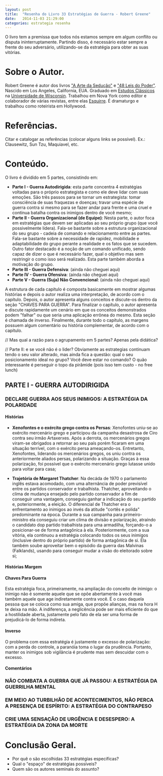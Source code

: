 ```yaml
---
layout: post
title:  "Resenha do Livro 33 Estratégias de Guerra - Robert Greene"
date:   2014-11-03 21:29:00
categories: estrategia resenha
---
```


O livro tem a premissa que todos nós estamos sempre em algum conflito ou disputa ininterruptamente. Partindo disso, é necessário estar sempre a frente do seu adversário, utilizando-se da estratégia para obter as suas vitórias.

# Sobre o Autor.

Robert Greene é autor dos livros ["A Arte da Sedução"](http://www.rocco.com.br/index.php/livro?cod=436 "Página do livro no site da editora") e ["48 Leis do Poder"](http://www.rocco.com.br/index.php/livro?cod=173 "Página do livro no site da editora"). Nascido em Los Angeles, California, EUA. Graduado em [Estudos Clássicos](http://classics.lss.wisc.edu/ "Departamento de Estudos Clássicos") na [Universidade de Wisconsin](http://www.wisc.edu/ "Website Universidade de Wisconsin"). Trabalhou em Nova York como editor e colaborador de várias revistas, entre elas [Esquirre](http://www.esquire.com/ "Website Revista Esquire"). É dramaturgo e trabalhou como roteirista em Hollywood.

# Referências.

Citar e catalogar as referências (colocar alguns links se possível). Ex.: Clausewitz, Sun Tzu, Maquiavel, etc.

# Conteúdo.

O livro é dividido em 5 partes, consistindo em:

* **Parte I - Guerra Autodirigida**: esta parte concentra 4 estratégias voltadas para o próprio estrategista e como ele deve lidar com suas emoções. São três passos para se tornar um estrategista: tomar consciência de suas fraquezas e doenças; travar uma espécie de guerra contra si mesmo para se fazer andar para frente e uma cruel e contínua batalha contra os inimigos dentro de você mesmo;
* **Parte II - Guerra Organizacional (de Equipe)**: Nesta parte, o autor foca em estratégias que devem ser aplicadas ao seu próprio grupo (que você possivelmente lidera). Fala-se bastante sobre a estrutura organizacional do seu grupo - cadeia de comando e relacionamento entre as partes. Fala-se bastante sobre a necessidade de rapidez, mobilidade e adaptabilidade do grupo perante a realidade e os fatos que se sucedem. Outro fator destacado é a noção de um comando unificado, sendo capaz de dizer o que é necessário fazer, qual o objetivo mas sem restringir o como isso será realizado. Esta parte também aborda a motivação do grupo.
* **Parte III - Guerra Defensiva**: (ainda não cheguei aqui)
* **Parte IV - Guerra Ofensiva**: (ainda não cheguei aqui)
* **Parte V - Guerra (Suja) Não Convencional**: (ainda não cheguei aqui)

A estrutura de cada capítulo é composta basicamente em mostrar algumas histórias e depois o autor realiza uma interpretação, de acordo com o capítulo. Depois, o autor apresenta alguns conceitos e discute-os dentro da seção "CHAVES PARA GUERRA". Para finalizar o capítulo, o autor apresenta e discute rapidamente um cenário em que os conceitos demonstrados podem "falhar" ou que seria uma aplicação errônea do mesmo. Esta seção é chamada de inverso. Finalmente, durante todo o capítulo, as margens possuem algum comentário ou história complementar, de acordo com o capítulo.

// Mas qual a razão para o agrupamento em 5 partes? Apenas pela didática?

// Parte II: e se você não é o lider? Obviamente as estrategias continuam tendo o seu valor alterado, mas ainda fica a questão: qual o seu posicionamento ideal no grupo? Você deve estar no comando? O quão interessante é perseguir o topo da pirâmide (pois isso tem custo - no free lunch)

## PARTE I - GUERRA AUTODIRIGIDA

### DECLARE GUERRA AOS SEUS INIMIGOS: A ESTRATÉGIA DA POLARIDADE

#### Histórias

* **Xenofontes e o exército grego contra os Persas**: Xenofontes uniu-se ao exército mercenário grego e participou da campanha desastrosa de Ciro contra seu irmão Artaxerxes. Após a derrota, os mercenários gregos viram-se obrigados a retornar ao seu país porém ficaram em uma situação terrível, com o exército persa ameaçando-os. Entretanto, Xenofontes, liderando os mercenários gregos, os uniu contra os anteriormente aliados persas, polarizando a situação. Graças à essa polarização, foi possível que o exército mercenário grego lutasse unido para voltar para casa;

* **Trajetória de Margaret Thatcher**: Na decáda de 1970 o parlamento inglês estava acomodado, com uma alternância de poder previsível entre os partidos conservador e trabalhista. Thatcher, aproveitando o clima de mudança ensejado pelo partido conservador a fim de conseguir uma vantagem, conseguiu ganhar a indicação do seu partido e, poteriormente, a eleição. O diferencial de Thatcher era o enfrentamento ao inimigos ao invés da atitude "cortês e polida" predominante na época. Durante a sua campanha para primeiro-ministro ela conseguiu criar um clima de divisão e polarização, atraíndo o candidato dop partido trabalhista para uma armadilha, forçando-o a posicionar-se de forma antagônica à ela. Posteriormente, com a sua vitória, ela continuou a estratégia colocando todos os seus inimigos (inclusive dentro do próprio partido) de forma antagônica de si. Ela também soube aproveitar bem o episódio da guerra das Malvinas (Falklands), usando para conseguir mudar a visão do eleitorado sobre si;

#### Histórias Margem

#### Chaves Para Guerra

Esta estratégia foca, primeiramente, na ampliação do conceito de inimigo: o inimigo não é somente aquele que se opõe abertamente à você mas também aquele que age indiretamente contra você. É o caso daquela pessoa que se coloca como sua amiga, que propõe alianças, mas na hora H te deixa na mão. A indiferença, a neglicência pode ser mais eficiente do que a hostilidade aberta, justamente pelo fato de ela ser uma forma de prejudicá-lo de forma indireta.

#### Inverso

O problema com essa estratégia é justamente o excesso de polarização: com a perda do controle, a paranóia toma o lugar da prudência. Portanto, manter os inimigos sob vigilância é prudente mas sem descuidar com o excesso.

#### Comentários

### NÃO COMBATA A GUERRA QUE JÁ PASSOU: A ESTRATÉGIA DA GUERRILHA MENTAL

### EM MEIO AO TURBILHÃO DE ACONTECIMENTOS, NÃO PERCA A PRESENÇA DE ESPÍRITO: A ESTRATÉGIA DO CONTRAPESO

### CRIE UMA SENSAÇÃO DE URGÊNCIA E DESESPERO: A ESTRATÉGIA DA ZONA DA MORTE

# Conclusão Geral.

* Por quê o são escolhidas 33 estratégias especificas?
* Qual o "espaço" de estratégias possíveis?
* Quem são os autores seminais do assunto?

<!-- Estrutura básica para resenha de cada capítulo -->
<!-- ## PARTE X - <NOME_PARTE> -->

<!-- ### <NOME_CAPÍTULO> -->

<!-- #### Histórias -->

<!-- #### Histórias Margem -->

<!-- #### Chaves Para Guerra -->

<!-- #### Inverso -->

<!-- #### Comentários -->
